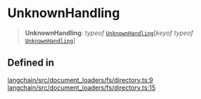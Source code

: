 UnknownHandling
===============

> **UnknownHandling**: _typeof_ [`UnknownHandling`](/docs/api/document_loaders_fs_directory/variables/UnknownHandling)\[_keyof_ _typeof_ [`UnknownHandling`](/docs/api/document_loaders_fs_directory/variables/UnknownHandling)\]

Defined in[](#defined-in "Direct link to Defined in")
------------------------------------------------------

[langchain/src/document\_loaders/fs/directory.ts:9](https://github.com/hwchase17/langchainjs/blob/1c1274d/langchain/src/document_loaders/fs/directory.ts#L9) [langchain/src/document\_loaders/fs/directory.ts:15](https://github.com/hwchase17/langchainjs/blob/1c1274d/langchain/src/document_loaders/fs/directory.ts#L15)